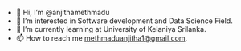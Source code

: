 - 👋 Hi, I’m @anjithamethmadu
- 👀 I’m interested in Software development and Data Science Field.
- 🌱 I’m currently learning at University of Kelaniya Srilanka.
- 📫 How to reach me methmaduanjitha1@gmail.com.

<!---
anjithamethmadu/anjithamethmadu is a ✨ special ✨ repository because its `README.md` (this file) appears on your GitHub profile.
You can click the Preview link to take a look at your changes.
--->
